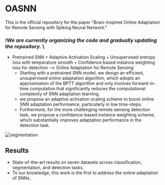 # OASNN
This is the official repository for the paper "Brain-Inspired Online Adaptation for Remote Sensing with Spiking Neural Network."


 ### ***!We are currently organizing the code and gradually updating the repository.*** \\


* Pretrained SNN + Adaptive Activation Scaling + Unsupervised entropy loss with temperature smooth + Confidence based instance weighting loss for detection —>  Online Adaptation for Remote Sensing
	* Starting with a pretrained SNN model, we design an efficient, unsupervised online adaptation algorithm, which adopts an approximation of the BPTT algorithm and only involves forward-in-time computation that significantly reduces the computational complexity of SNN adaptation learning.
  * we propose an adaptive activation scaling scheme to boost online SNN adaptation performance, particularly in low time-steps.
  * Furthermore, for the more challenging remote sensing detection task, we propose a confidence-based instance weighting scheme, which substantially improves adaptation performance in the detection task.

![segmentation](https://github.com/user-attachments/assets/0997c2aa-72f7-40f1-a4d6-2ee2eb6d3a98)


## Results
* State-of-the-art results on seven datasets across classification, segmentation, and detection tasks.
* To our knowledge, this work is the first to address the online adaptation of SNNs.
  

